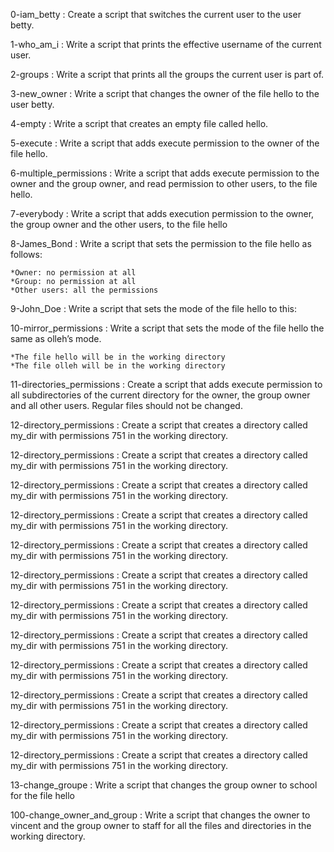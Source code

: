0-iam_betty : Create a script that switches the current user to the user betty.

1-who_am_i : Write a script that prints the effective username of the current user.

2-groups : Write a script that prints all the groups the current user is part of.

3-new_owner : Write a script that changes the owner of the file hello to the user betty.

4-empty : Write a script that creates an empty file called hello.

5-execute : Write a script that adds execute permission to the owner of the file hello.

6-multiple_permissions : Write a script that adds execute permission to the owner and the group owner, and read permission to other users, to the file hello.

7-everybody : Write a script that adds execution permission to the owner, the group owner and the other users, to the file hello

8-James_Bond : Write a script that sets the permission to the file hello as follows:

	*Owner: no permission at all
	*Group: no permission at all
	*Other users: all the permissions

9-John_Doe : Write a script that sets the mode of the file hello to this:

10-mirror_permissions : Write a script that sets the mode of the file hello the same as olleh’s mode.

	*The file hello will be in the working directory
	*The file olleh will be in the working directory


11-directories_permissions : Create a script that adds execute permission to all subdirectories of the current directory for the owner, the group owner and all other users. Regular files should not be changed.

12-directory_permissions : Create a script that creates a directory called my_dir with permissions 751 in the working directory.

12-directory_permissions : Create a script that creates a directory called my_dir with permissions 751 in the working directory.

12-directory_permissions : Create a script that creates a directory called my_dir with permissions 751 in the working directory.

12-directory_permissions : Create a script that creates a directory called my_dir with permissions 751 in the working directory.

12-directory_permissions : Create a script that creates a directory called my_dir with permissions 751 in the working directory.

12-directory_permissions : Create a script that creates a directory called my_dir with permissions 751 in the working directory.

12-directory_permissions : Create a script that creates a directory called my_dir with permissions 751 in the working directory.

12-directory_permissions : Create a script that creates a directory called my_dir with permissions 751 in the working directory.

12-directory_permissions : Create a script that creates a directory called my_dir with permissions 751 in the working directory.

12-directory_permissions : Create a script that creates a directory called my_dir with permissions 751 in the working directory.

12-directory_permissions : Create a script that creates a directory called my_dir with permissions 751 in the working directory.

12-directory_permissions : Create a script that creates a directory called my_dir with permissions 751 in the working directory.

13-change_groupe : Write a script that changes the group owner to school for the file hello

100-change_owner_and_group : Write a script that changes the owner to vincent and the group owner to staff for all the files and directories in the working directory.


